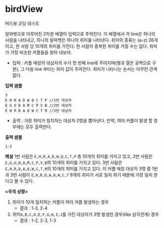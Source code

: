 # birdView
버드뷰 코딩 테스트

알파벳으로 이루어진 2차원 배열이 입력으로 주어진다. 이 배열에서 각 line은 하나의 사람을 나타내고, 하나의 알파벳은 하나의 취미를 나타낸다. 취미의 종류는 (a-z) 26개이고, 한 사람 당 10개의 취미를 가진다. 한 사람이 중복된 취미를 가질 수는 없다. 취미가 가장 비슷한 커플들을 찾아 내보자. 

- 입력 : 커플 매칭의 대상자의 수가 첫 번째 line에 주어지며(행과 열은 공백으로 구분), 그 다음 line 부터는 취미 값이 주어진다. 취미가 나타나는 순서는 아무런 관계 없다. 

**입력 샘플**

```
3
E H R A D W Q C T P //1번 대상자
E G U D A M C P V B //2번 대상자
E H R D A Q W C T M //3번 대상자 
```

- 출력 : 가장 취미가 일치하는 대상자 2명을 뽑아낸다. 만약, 여러 커플이 발생 할 경우에는 모두 출력한다. 

**출력 샘플**

```
1-3 
```



**해설**
 1번 사람은 `E,H,R,A,D,W,Q,C,T,P` 총 10개의 취미를 가지고 있고,
 2번 사람은 `E,G,U,D,A,M,C,P,V,B`의 10개의 취미를 가지고 있다.
 3번 사람은 `E,H,R,D,A,Q,W,C,T,M`의 10개의 취미를 가지고 있다.
 이 커플 매칭 대상자 3명 중 1번과 3번 사람이 `E,H,R,D,A,Q,W,C,T` 9개의 취미가 서로 일치 하기 때문에 가장 일치 한다고 볼 수 있다. 

**<주의 상황>** 

1. 취미가 10개 일치하는 커플이 여러 커플 발생하는 경우 
   - 결과 : 1-3, 2-4 
2. 취미`A,B,C,D,E,F,G,H,I,J`를 가진 대상자가 3명 발생한 경우(like 삼각관계) 경우 
   - 결과 : 1-2, 2-3, 1-3 